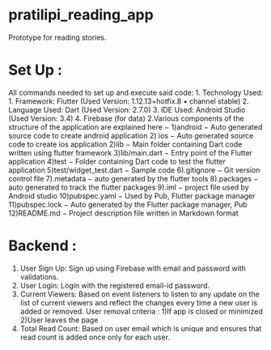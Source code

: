 # pratilipi_reading_app

Prototype for reading stories.

# Set Up :
All commands needed to set up and execute said code:
	1. Technology Used:
  		1. Framework: Flutter (Used Version: 1.12.13+hotfix.8 • channel stable)
    		2. Language Used: Dart (Used Version: 2.7.0)
    		3. IDE Used: Android Studio (Used Version: 3.4)
		4. Firebase (for data)
   	2.Various components of the structure of the application are explained here −
    	1)android − Auto generated source code to create android application 2) ios − Auto generated source code to create ios application
    	2)lib − Main folder containing Dart code written using flutter framework
    	3)lib/main.dart − Entry point of the Flutter application
    	4)test − Folder containing Dart code to test the flutter application
    	5)test/widget_test.dart − Sample code
    	6).gitignore − Git version control file
    	7).metadata − auto generated by the flutter tools
    	8).packages − auto generated to track the flutter packages
    	9).iml − project file used by Android studio
    	10)pubspec.yaml − Used by Pub, Flutter package manager
    	11)pubspec.lock − Auto generated by the Flutter package manager, Pub
    	12)README.md − Project description file written in Markdown format
	
# Backend :

1) User Sign Up: Sign up using Firebase with email and password with validations.
2) User Login: Login with the registered email-id password.
3) Current Viewers: Based on event listeners to listen to any update on the list of current viewers and reflect the changes every time a new user is added or removed. 
					User removal criteria : 1)If app is closed or minimized 2)User leaves the page
4) Total Read Count: Based on user email which is unique and ensures that read count is added once only for each user.



 
